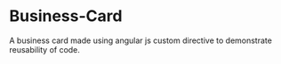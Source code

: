# Business-Card
A business card made using angular js custom directive to demonstrate reusability of code. 
